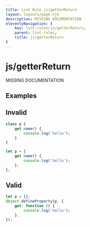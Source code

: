 ```yaml
---
title: Lint Rule js/getterReturn
layout: layouts/page.njk
description: MISSING DOCUMENTATION
eleventyNavigation: {
	key: lint-rules/js/getterReturn,
	parent: lint-rules,
	title: js/getterReturn
}
---
```


# js/getterReturn

MISSING DOCUMENTATION

<!-- EVERYTHING BELOW IS AUTOGENERATED. SEE SCRIPTS FOLDER FOR UPDATE SCRIPTS -->


## Examples
## Invalid
```typescript
class p {
	get name() {
		console.log('hello');
	}
}
```
```typescript
let p = {
	get name() {
		console.log('hello');
	},
};
```
## Valid
```typescript
let p = {};
Object.defineProperty(p, {
	get: function () {
		console.log('hello');
	},
});
```
